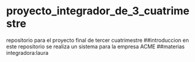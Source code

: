 # proyecto_integrador_de_3_cuatrimestre
repositorio para el proyecto final de tercer cuatrimestre
##introduccion
en este repositorio se realiza un sistema para la empresa ACME
##materias
integradora:laura
